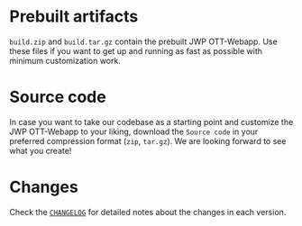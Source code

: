 # Prebuilt artifacts

`build.zip` and `build.tar.gz` contain the prebuilt JWP OTT-Webapp.
Use these files if you want to get up and running as fast as possible with minimum customization work.

# Source code

In case you want to take our codebase as a starting point and customize the JWP OTT-Webapp to your liking,
download the `Source code` in your preferred compression format (`zip`, `tar.gz`).
We are looking forward to see what you create!

# Changes

Check the [`CHANGELOG`](../CHANGELOG.md) for detailed notes about the changes in each version.
